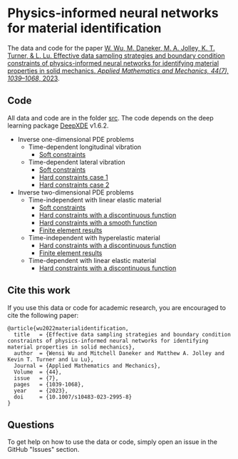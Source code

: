 # Physics-informed neural networks for material identification

The data and code for the paper [W. Wu, M. Daneker, M. A. Jolley, K. T. Turner, & L. Lu. Effective data sampling strategies and boundary condition constraints of physics-informed neural networks for identifying material properties in solid mechanics. *Applied Mathematics and Mechanics, 44(7), 1039–1068*, 2023](https://doi.org/10.1007/s10483-023-2995-8).

## Code

All data and code are in the folder [src](src). The code depends on the deep learning package [DeepXDE](https://github.com/lululxvi/deepxde) v1.6.2. 

- Inverse one-dimensional PDE problems
    - Time-dependent longitudinal vibration
        - [Soft constraints](src/1D/time_dependent_longitudinal_vibration_inverse/soft_constraints.py)
    - Time-dependent lateral vibration
        - [Soft constraints](src/1D/time_dependent_lateral_vibration_inverse/soft_constraints.py)
        - [Hard constraints case 1](src/1D/time_dependent_lateral_vibration_inverse/hard_constraints_1.py)
        - [Hard constraints case 2](src/1D/time_dependent_lateral_vibration_inverse/hard_constraints_2.py)
- Inverse two-dimensional PDE problems
    - Time-independent with linear elastic material
        - [Soft constraints](src/2D/linear_elastic_steady_state_inverse/soft_constraints.py)
        - [Hard constraints with a discontinuous function](src/2D/linear_elastic_steady_state_inverse/hard_constraints_discontinous_func.py)
        - [Hard constraints with a smooth function](src/2D/linear_elastic_steady_state_inverse/hard_constraints_smooth_func.py)
        - [Finite element results](src/2D/linear_elastic_steady_state_inverse/FEA)
    - Time-independent with hyperelastic material
        - [Hard constraints with a discontinuous function](src/2D/hyperelastic_steady_state_inverse/hard_constraints_discontinous_func.py)
        - [Finite element results](src/2D/hyperelastic_steady_state_inverse/FEA)
    - Time-dependent with linear elastic material
        - [Hard constraints with a discontinuous function](src/2D/linear_elastic_dynamics_inverse/hard_constraints_discontinous_func.py)

## Cite this work

If you use this data or code for academic research, you are encouraged to cite the following paper:

```
@article{wu2022materialidentification,
  title   = {Effective data sampling strategies and boundary condition constraints of physics-informed neural networks for identifying material properties in solid mechanics}, 
  author  = {Wensi Wu and Mitchell Daneker and Matthew A. Jolley and Kevin T. Turner and Lu Lu},
  Journal = {Applied Mathematics and Mechanics},
  Volume  = {44}, 
  issue   = {7},
  pages   = {1039-1068},
  year    = {2023},
  doi     = {10.1007/s10483-023-2995-8}
}
```

## Questions

To get help on how to use the data or code, simply open an issue in the GitHub "Issues" section.
